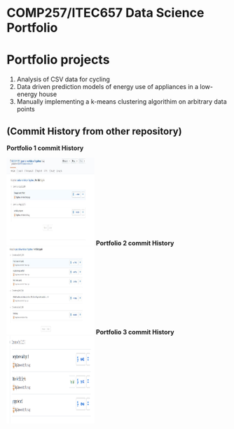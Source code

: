 COMP257/ITEC657 Data Science Portfolio 
===

<h1><b>Portfolio projects</b></h1>

1. Analysis of CSV data for cycling 
2. Data driven prediction models of energy use of appliances in a low-energy house
3. Manually implementing a k-means clustering algorithim on arbitrary data points

<h2>(Commit History from other repository)</h2>
<p><b> Portfolio 1 commit History </b></p>
<img src ="CommitHistory\portfolio1 history.JPG" style="width:200px;height:200px;">
<b> Portfolio 2 commit History </b>
<img src ="CommitHistory\portfolio2 history.JPG" style="width:200px;height:200px;">
<b> Portfolio 3 commit History </b>
<img src ="CommitHistory\port3.PNG" style="width:200px;height:200px;">
